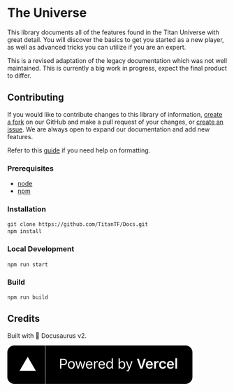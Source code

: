 # The Universe

This library documents all of the features found in the Titan Universe with great detail. You will discover the basics to get you started as a new player, as well as advanced tricks you can utilize if you are an expert.

This is a revised adaptation of the legacy documentation which was not well maintained. This is currently a big work in progress, expect the final product to differ.

## Contributing
If you would like to contribute changes to this library of information, [create a fork](https://github.com/TitanTF/Docs/fork) on our GitHub and make a pull request of your changes, or [create an issue](https://github.com/TitanTF/Docs/issues/new). We are always open to expand our documentation and add new features.

Refer to this [guide](https://docusaurus.io/docs/markdown-features) if you need help on formatting.

### Prerequisites
- [node](https://nodejs.org/en)
- [npm](https://www.npmjs.com)

### Installation
```
git clone https://github.com/TitanTF/Docs.git
npm install
```

### Local Development
```
npm run start
```

### Build
```
npm run build
```

## Credits
Built with 🦖 Docusaurus v2.

![Powered by Vercel](/static/img/powered-by-vercel.svg)